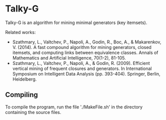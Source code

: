 # Talky-G
Talky-G is an algorithm for mining minimal generators (key itemsets).


Related works:
- Szathmary, L., Valtchev, P., Napoli, A., Godin, R., Boc, A., & Makarenkov, V. (2014). A fast compound algorithm for mining generators, closed itemsets, and computing links between equivalence classes. Annals of Mathematics and Artificial Intelligence, 70(1-2), 81-105.
- Szathmary, L., Valtchev, P., Napoli, A., & Godin, R. (2009). Efficient vertical mining of frequent closures and generators. In International Symposium on Intelligent Data Analysis (pp. 393-404). Springer, Berlin, Heidelberg.


## Compiling
To compile the program, run the file  './MakeFile.sh' in the directory containing the source files.
